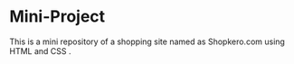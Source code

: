 # Mini-Project
This is a mini repository of a shopping site named as Shopkero.com using HTML and CSS .
